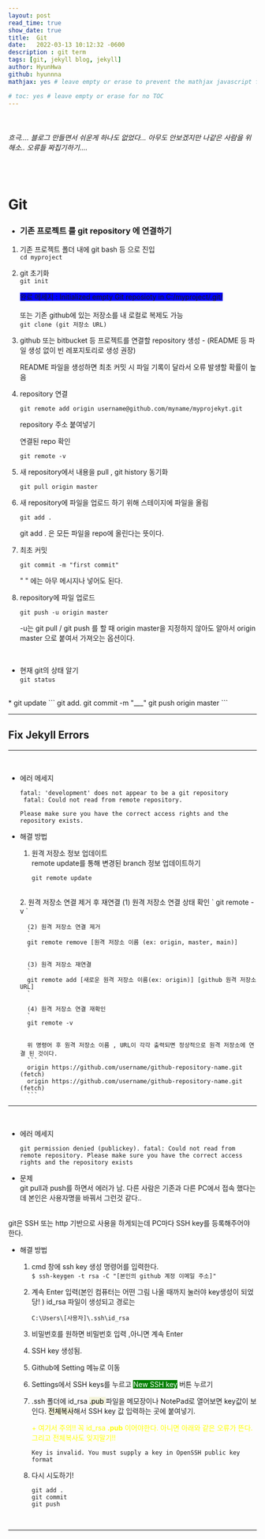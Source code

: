 ```yaml
---
layout: post
read_time: true
show_date: true
title:	Git
date:   2022-03-13 10:12:32 -0600
description : git term
tags: [git, jekyll blog, jekyll]
author: HyunHwa
github: hyunnna
mathjax: yes # leave empty or erase to prevent the mathjax javascript from loading

# toc: yes # leave empty or erase for no TOC
---
```

<br />

###### 흐극.... 블로그 만들면서 쉬운게 하나도 없었다... 아무도 안보겠지만 나같은 사람을 위해소.. 오류들 짜집기하기....

<br />

# Git  

* ### 기존 프로젝트 를 git repository 에 연결하기  
1. 기존 프로젝트 폴더 내에 git bash 등 으로 진입  
`
cd myproject
`  

2. git 초기화  
`
git init
`  

    <span style="background-color: blue">완료 메세지 : Initialized empty Git reposioty in C:/myproject/.git/</span>  
    <br />
또는 기존 github에 있는 저장소를 내 로컬로 복제도 가능  
`
git clone (git 저장소 URL)  
`  



3. github 또는 bitbucket 등 프로젝트를 연결할 repository 생성 - (README 등 파일 생성 없이 빈 레포지토리로 생성 권장)  

    README 파일을 생성하면 최초 커밋 시 파일 기록이 달라서 오류 발생할 확률이 높음  

4. repository 연결  

    `
    git remote add origin username@github.com/myname/myprojekyt.git
    `   
    
    repository 주소 붙여넣기  
    
    연결된 repo 확인  

    `
    git remote -v
    `  

5. 새 repository에서 내용을 pull , git history 동기화  

    `
    git pull origin master
    `

6. 새 repository에 파일을 업로드 하기 위해 스테이지에 파일을 올림  

    `
    git add .
    `  

    git add . 은 모든 파일을 repo에 올린다는 뜻이다.  


7. 최초 커밋  

    `
    git commit -m "first commit"  
    `

    " " 에는 아무 메시지나 넣어도 된다.  

8. repository에 파일 업로드  

    `
    git push -u origin master
    `    

    -u는 git pull / git push 를 할 때 origin master을 지정하지 않아도 알아서 origin master 으로 붙여서 가져오는 옵션이다.  
<br />

* 현재 git의 상태 알기  
    `
    git status
    `   
<br />
* git update  
    ```
    git add.
    git commit -m "___"
    git push origin master
    ```

<br />

***

## Fix Jekyll Errors  

***
<br />

- 에러 메세지  

    ```  
    fatal: 'development' does not appear to be a git repository
     fatal: Could not read from remote repository.

    Please make sure you have the correct access rights and the repository exists.
    ```

- 해결 방법  
    1. 원격 저장소 정보 업데이트  
    remote update를 통해 변경된 branch 정보 업데이트하기  

        `
        git remote update
        `  
    <br />
    2. 원격 저장소 연결 제거 후 재연결  
        (1) 원격 저장소 연결 상태 확인  
        `
        git remote -v
        `  

        (2) 원격 저장소 연결 제거  
        `
        git remote remove [원격 저장소 이름 (ex: origin, master, main)]  
        `

        (3) 원격 저장소 재연결  
        `
        git remote add [새로운 원격 저장소 이름(ex: origin)] [github 원격 저장소 URL]
        `  

        (4) 원격 저장소 연결 재확인  
        `
        git remote -v
        `  

        위 명령어 후 원격 저장소 이름 , URL이 각각 출력되면 정상적으로 원격 저장소에 연결 된 것이다.  
        ```
        origin https://github.com/username/github-repository-name.git (fetch)  
        origin https://github.com/username/github-repository-name.git (fetch)
        ```  

***

 <br />

- 에러 메세지  

    ```  
    git permission denied (publickey). fatal: Could not read from remote repository. Please make sure you have the correct access rights and the repository exists
    ```

- 문제  
git pull과 push를 하면서 에러가 남. 다른 사람은 기존과 다른 PC에서 접속 했다는데 본인은 사용자명을 바꿔서 그런것 같다..   
<br /> 
    git은 SSH 또는 http 기반으로 사용을 하게되는데 PC마다 SSH key를 등록해주어야 한다.  
<br /> 

- 해결 방법  
    1. cmd 창에 ssh key 생성 명령어를 입력한다.  
    `
    $ ssh-keygen -t rsa -C "[본인의 github 계정 이메일 주소]"
    `  
    2. 계속 Enter 입력(본인 컴퓨터는 어떤 그림 나올 때까지 눌러야 key생성이 되었당! ) id_rsa 파일이 생성되고 경로는 
        ```
        C:\Users\[사용자]\.ssh\id_rsa  
        ```
    3. 비밀번호를 원하면 비밀번호 입력 ,아니면 계속 Enter  

    4. SSH key 생성됨.  
    
    5. Github에 Setting 메뉴로 이동  
    6. Settings에서 SSH keys를 누르고 <span style="color: #fff; background-color:green">New SSH key</span> 
    버튼 누르기  
    7. .ssh 폴더에 id_rsa <span style="color: #000; background-color:beige">.pub </span>파일을 메모장이나 NotePad로 열어보면 key값이 보인다. <span style="color: #000; background-color:beige">전체복사</span>해서 SSH key 값 입력하는 곳에 붙여넣기.  

        <span style="color: #000;color:yellow"> + 여기서 주의!! 꼭 id_rsa **.pub** 이어야한다. 아니면 아래와 같은 오류가 뜬다. 그리고 전체복사도 잊지말기!!</span>
        ```
        Key is invalid. You must supply a key in OpenSSH public key format
        ```  
        


    8. 다시 시도하기!
        ```
        git add .  
        git commit  
        git push   
        ```
        
    <br />

***
